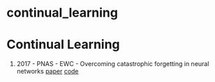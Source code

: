 # continual_learning

# Continual Learning

1. 2017 - PNAS - EWC - Overcoming catastrophic forgetting in neural networks [paper](https://arxiv.org/abs/1612.00796) [code](https://github.com/ariseff/overcoming-catastrophic)
